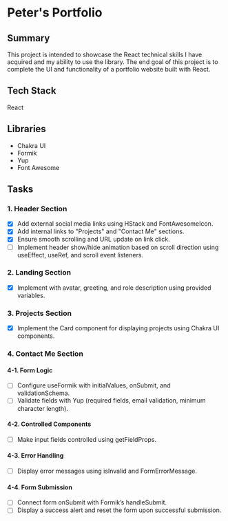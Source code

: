 # Peter's Portfolio

## Summary

This project is intended to showcase the React technical skills I have acquired and my ability to use the library. The end goal of this project is to complete the UI and functionality of a portfolio website built with React.

## Tech Stack

React

## Libraries

- Chakra UI
- Formik
- Yup
- Font Awesome

## Tasks

### 1. Header Section

- [x] Add external social media links using HStack and FontAwesomeIcon.
- [x] Add internal links to "Projects" and "Contact Me" sections.
- [x] Ensure smooth scrolling and URL update on link click.
- [ ] Implement header show/hide animation based on scroll direction using useEffect, useRef, and scroll event listeners.

### 2. Landing Section

- [x] Implement with avatar, greeting, and role description using provided variables.

### 3. Projects Section

- [x] Implement the Card component for displaying projects using Chakra UI components.

### 4. Contact Me Section

#### 4-1. Form Logic

- [ ] Configure useFormik with initialValues, onSubmit, and validationSchema.
- [ ] Validate fields with Yup (required fields, email validation, minimum character length).

#### 4-2. Controlled Components

- [ ] Make input fields controlled using getFieldProps.

#### 4-3. Error Handling

- [ ] Display error messages using isInvalid and FormErrorMessage.

#### 4-4. Form Submission

- [ ] Connect form onSubmit with Formik’s handleSubmit.
- [ ] Display a success alert and reset the form upon successful submission.
